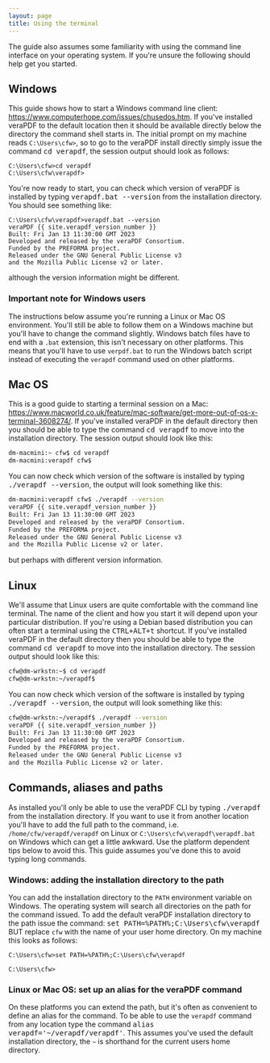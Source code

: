 ```yaml
---
layout: page
title: Using the terminal
---
```


The guide also assumes some familiarity with using the command line interface
on your operating system. If you're unsure the following should help get you
started.

Windows
-------
This guide shows how to start a Windows command line client: https://www.computerhope.com/issues/chusedos.htm. If you've installed veraPDF to
the default location then it should be available directly below the directory
the command shell starts in. The initial prompt on my machine reads `C:\Users\cfw>`, so to go to the veraPDF install directly simply issue the
command <kbd>cd verapdf</kbd>, the session output should look as follows:

```
C:\Users\cfw>cd verapdf
C:\Users\cfw\verapdf>
```

You're now ready to start, you can check which version of veraPDF is installed
by typing <kbd>verapdf.bat --version</kbd> from the installation directory. You should see something like:

```
C:\Users\cfw\verapdf>verapdf.bat --version
veraPDF {{ site.verapdf_version_number }}
Built: Fri Jan 13 11:30:00 GMT 2023
Developed and released by the veraPDF Consortium.
Funded by the PREFORMA project.
Released under the GNU General Public License v3
and the Mozilla Public License v2 or later.
```

although the version information might be different.

### Important note for Windows users
The instructions below assume you're running a Linux or Mac OS environment.
You'll still be able to follow them on a Windows machine but you'll have to
change the command slightly. Windows batch files have to end with a `.bat`
extension, this isn't necessary on other platforms. This means that you'll have to use `verpdf.bat` to run the Windows batch script instead of executing the `verapdf` command used on other platforms.

Mac OS
------
This is a good guide to starting a terminal session on a Mac: https://www.macworld.co.uk/feature/mac-software/get-more-out-of-os-x-terminal-3608274/. If you've installed veraPDF in the default directory then you should be
able to type the command <kbd>cd verapdf</kbd> to move into the installation directory. The session output should look like this:

```bash
dm-macmini:~ cfw$ cd verapdf
dm-macmini:verapdf cfw$
```

You can now check which version of the software is installed by typing
<kbd>./verapdf --version</kbd>, the output will look something like this:

```bash
dm-macmini:verapdf cfw$ ./verapdf --version
veraPDF {{ site.verapdf_version_number }}
Built: Fri Jan 13 11:30:00 GMT 2023
Developed and released by the veraPDF Consortium.
Funded by the PREFORMA project.
Released under the GNU General Public License v3
and the Mozilla Public License v2 or later.
```

but perhaps with different version information.

Linux
-----
We'll assume that Linux users are quite comfortable with the command line
terminal. The name of the client and how you start it will depend upon your
particular distribution. If you're using a Debian based distribution you can
often start a terminal using the <kbd>CTRL+ALT+t</kbd> shortcut. If you've installed veraPDF in the default directory then you should be
able to type the command <kbd>cd verapdf</kbd> to move into the installation directory. The session output should look like this:

```bash
cfw@dm-wrkstn:~$ cd verapdf
cfw@dm-wrkstn:~/verapdf$
```

You can now check which version of the software is installed by typing
<kbd>./verapdf --version</kbd>, the output will look something like this:

```bash
cfw@dm-wrkstn:~/verapdf$ ./verapdf --version
veraPDF {{ site.verapdf_version_number }}
Built: Fri Jan 13 11:30:00 GMT 2023
Developed and released by the veraPDF Consortium.
Funded by the PREFORMA project.
Released under the GNU General Public License v3
and the Mozilla Public License v2 or later.
```

Commands, aliases and paths
---------------------------
As installed you'll only be able to use the veraPDF CLI by typing
<kbd>./verapdf</kbd> from the installation directory. If you want to use it from another location you'll have to add the full path to the command, i.e. `/home/cfw/verapdf/verapdf` on Linux or `C:\Users\cfw\verapdf\verapdf.bat`
on Windows which can get a little awkward. Use the platform dependent tips
below to avoid this. This guide assumes you've done this to avoid typing
long commands.

### Windows: adding the installation directory to the path
You can add the installation directory to the `PATH` environment variable on
Windows. The operating system will search all directories on the path for the
command issued. To add the default veraPDF installation directory to the path
issue the command: <kbd>set PATH=%PATH%;C:\Users\cfw\verapdf</kbd> BUT replace
`cfw` with the name of your user home directory. On my machine this looks as
follows:

```
C:\Users\cfw>set PATH=%PATH%;C:\Users\cfw\verapdf

C:\Users\cfw>
```

### Linux or Mac OS: set up an alias for the veraPDF command
On these platforms you can extend the path, but it's often as convenient to
define an alias for the command. To be able to use the `verapdf` command from
any location type the command <kbd>alias verapdf='~/verapdf/verapdf'</kbd>.
This assumes you've used the default installation directory, the `~` is
shorthand for the current users home directory.
